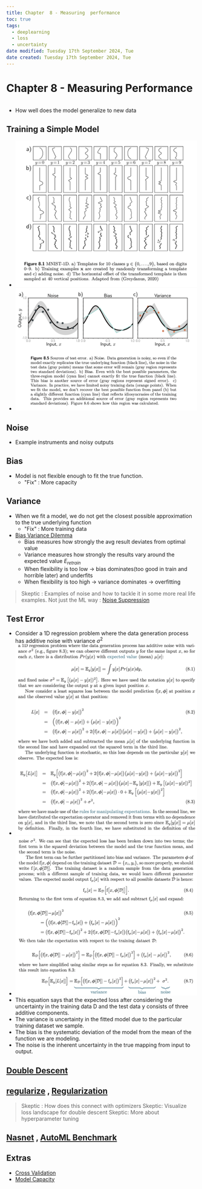 ```yaml
---
title: Chapter  8 - Measuring  performance
toc: true
tags:
  - deeplearning
  - loss
  - uncertainty
date modified: Tuesday 17th September 2024, Tue
date created: Tuesday 17th September 2024, Tue
---
```


# Chapter 8 - Measuring Performance
```toc
```
- How well does the model generalize to new data

## Training a Simple Model
- ![](../../images/Pasted%20image%2020240917151256.png)
- ![](../../images/Pasted%20image%2020240917151352.png)

## Noise
- Example instruments and noisy outputs

## Bias
- Model is not flexible enough to fit the true function. 
	- "Fix" : More capacity

## Variance
- When we fit a model, we do not get the closest possible approximation to the true underlying function
	- "Fix" : More training data
- [Bias Variance Dilemma](../../KB/Bias%20Variance%20Dilemma.md)
	- Bias measures how strongly the avg result deviates from optimal value
	- Variance measures how strongly the results vary around the expected value $E_{retrain}$
	- When flexibility is too low -> bias dominates(too good in train and horrible later) and underfits
	- When flexibility is too high -> variance dominates -> overfitting

> Skeptic : Examples of noise and how to tackle it in some more real life examples. Not just the ML way : [Noise Suppression](../../KB/Noise%20Suppression.md)
## Test Error

- Consider a 1D regression problem where the data generation process has additive noise with variance $σ^{2}$
- ![](../../images/Pasted%20image%2020240917151825.png)
- ![](../../images/Pasted%20image%2020240917151836.png)
- This equation says that the expected loss after considering the uncertainty in the training data D and the test data y consists of three additive components. 
- The variance is uncertainty in the fitted model due to the particular training dataset we sample. 
- The bias is the systematic deviation of the model from the mean of the function we are modeling. 
- The noise is the inherent uncertainty in the true mapping from input to output.

## [Double Descent](../../KB/Double%20Descent.md)

## [regularize](../../KB/regularize.md) , [Regularization](../../KB/Regularization.md)
> Skeptic : How does this connect with optimizers
> Skeptic: Visualize loss landscape for double descent
> Skeptic: More about hyperparameter tuning

## [Nasnet](../../KB/Nasnet.md) , [AutoML Benchmark](../../KB/AutoML%20Benchmark.md)

## Extras
- [Cross Validation](../../KB/Cross%20Validation.md)
- [Model Capacity](../../KB/Model%20Capacity.md)